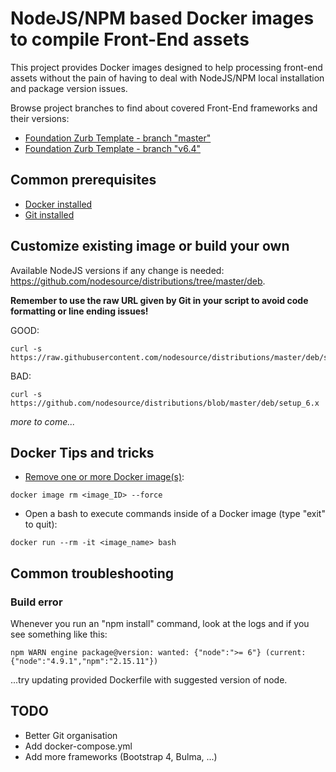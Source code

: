 # NodeJS/NPM based Docker images to compile Front-End assets

This project provides Docker images designed to help processing front-end assets without the pain of having to deal with NodeJS/NPM local installation and package version issues.

Browse project branches to find about covered Front-End frameworks and their versions:
* [Foundation Zurb Template - branch "master"](https://github.com/franklang/docker-frontend/tree/foundation-zurb-template-master)
* [Foundation Zurb Template - branch "v6.4"](https://github.com/franklang/docker-frontend/tree/foundation-zurb-template-v6.4)


## Common prerequisites

* [Docker installed](https://docs.docker.com/install/)
* [Git installed](https://git-scm.com/downloads)


## Customize existing image or build your own

Available NodeJS versions if any change is needed: https://github.com/nodesource/distributions/tree/master/deb.

**Remember to use the raw URL given by Git in your script to avoid code formatting or line ending issues!**

GOOD:
```shell
curl -s https://raw.githubusercontent.com/nodesource/distributions/master/deb/setup_6.x
```

BAD:
```shell
curl -s https://github.com/nodesource/distributions/blob/master/deb/setup_6.x
```

_more to come..._


## Docker Tips and tricks

* [Remove one or more Docker image(s)](https://linuxize.com/post/how-to-remove-docker-images-containers-volumes-and-networks/#removing-docker-images):
```shell
docker image rm <image_ID> --force
```

* Open a bash to execute commands inside of a Docker image (type "exit" to quit):
```shell
docker run --rm -it <image_name> bash
```


## Common troubleshooting

### Build error

Whenever you run an "npm install" command, look at the logs and if you see something like this:
```shell
npm WARN engine package@version: wanted: {"node":">= 6"} (current: {"node":"4.9.1","npm":"2.15.11"})
```
...try updating provided Dockerfile with suggested version of node.


## TODO

* Better Git organisation
* Add docker-compose.yml
* Add more frameworks (Bootstrap 4, Bulma, ...)
